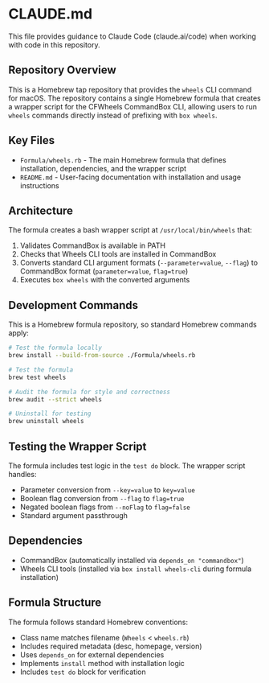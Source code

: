 # CLAUDE.md

This file provides guidance to Claude Code (claude.ai/code) when working with code in this repository.

## Repository Overview

This is a Homebrew tap repository that provides the `wheels` CLI command for macOS. The repository contains a single Homebrew formula that creates a wrapper script for the CFWheels CommandBox CLI, allowing users to run `wheels` commands directly instead of prefixing with `box wheels`.

## Key Files

- `Formula/wheels.rb` - The main Homebrew formula that defines installation, dependencies, and the wrapper script
- `README.md` - User-facing documentation with installation and usage instructions

## Architecture

The formula creates a bash wrapper script at `/usr/local/bin/wheels` that:
1. Validates CommandBox is available in PATH
2. Checks that Wheels CLI tools are installed in CommandBox
3. Converts standard CLI argument formats (`--parameter=value`, `--flag`) to CommandBox format (`parameter=value`, `flag=true`)
4. Executes `box wheels` with the converted arguments

## Development Commands

This is a Homebrew formula repository, so standard Homebrew commands apply:

```bash
# Test the formula locally
brew install --build-from-source ./Formula/wheels.rb

# Test the formula
brew test wheels

# Audit the formula for style and correctness
brew audit --strict wheels

# Uninstall for testing
brew uninstall wheels
```

## Testing the Wrapper Script

The formula includes test logic in the `test do` block. The wrapper script handles:
- Parameter conversion from `--key=value` to `key=value`
- Boolean flag conversion from `--flag` to `flag=true` 
- Negated boolean flags from `--noFlag` to `flag=false`
- Standard argument passthrough

## Dependencies

- CommandBox (automatically installed via `depends_on "commandbox"`)
- Wheels CLI tools (installed via `box install wheels-cli` during formula installation)

## Formula Structure

The formula follows standard Homebrew conventions:
- Class name matches filename (`Wheels` < `wheels.rb`)
- Includes required metadata (desc, homepage, version)
- Uses `depends_on` for external dependencies
- Implements `install` method with installation logic
- Includes `test do` block for verification